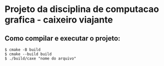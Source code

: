 Projeto da disciplina de computacao grafica - caixeiro viajante
===============================================================

Como compilar e executar o projeto:
-----------------------------------
 ```console
 $ cmake -B build
 $ cmake --build build
 $ ./build/caxe "nome do arquivo"
 ```
